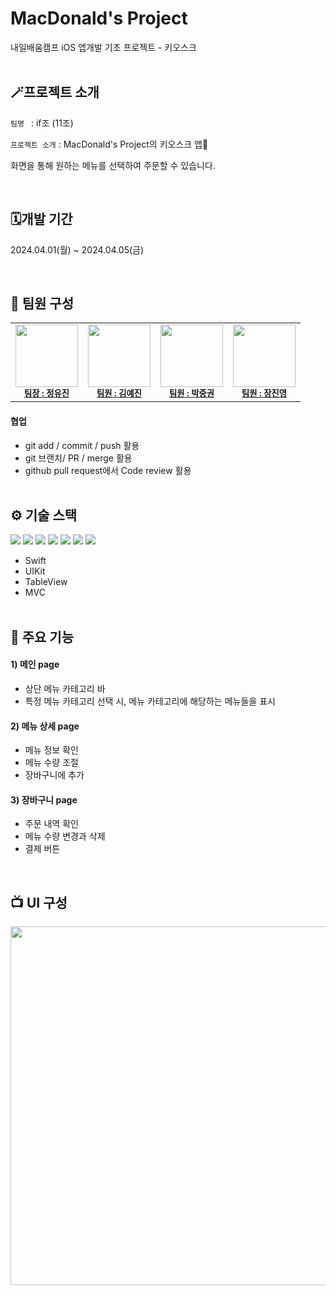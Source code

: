 # MacDonald's Project
내일배움캠프 iOS 앱개발 기초 프로젝트 - 키오스크
<br><br>

## 🪄프로젝트 소개
`팀명 ` : if조 (11조)

`프로젝트 소개` : MacDonald's Project의 키오스크 앱🍔

화면을 통해 원하는 메뉴를 선택하여 주문할 수 있습니다.

<br>


## 🗓️개발 기간
2024.04.01(월) ~ 2024.04.05(금) 

<br>

## 🤼 팀원 구성
<table>
  <tbody>
      <td align="center"><img src="https://github.com/yyujnn/MacDonalds/assets/129912074/68d060e5-47f4-435b-a757-f803236e7bef"width="100px;" alt=""/><br /><sub><a href="https://github.com/yyujnn"><b>팀장 : 정유진</b></sub></a><br /></td>
      <td align="center"><img src="" width="100px;" alt=""/><br /><sub><a href="https://github.com/yeggrrr"><b>팀원 : 김예진</b></sub></a><br /></td>
      <td align="center"><img src="" width="100px;" alt=""/><br /><sub><a href="https://github.com/jungkweon93"><b>팀원 : 박중권</b></sub></a><br /></td>
      <td align="center"><img src="https://github.com/yyujnn/MacDonalds/assets/129912074/27b8fad0-66b3-4fbd-a18b-a70dca5f14cf" width="100px;" alt=""/><br /><sub><a href="https://github.com/mgynsz"><b>팀원 : 장진영</b></sub></a><br /></td>
  </tbody>
</table>

#### 협업
- git add / commit / push 활용
- git 브랜치/ PR / merge 활용
- github pull request에서 Code review 활용
<br><br>


## ⚙️ 기술 스택
<img src="https://img.shields.io/badge/swift-F54A2A?style=flat-square&logo=swift&logoColor=white"/> <img src="https://img.shields.io/badge/Xcode-007ACC?style=flat-square&logo=Xcode&logoColor=white"/>
<img src="https://img.shields.io/badge/git-F05032?style=flat-square&logo=git&logoColor=white">
<img src="https://img.shields.io/badge/github-181717?style=flat-square&logo=github&logoColor=white">
<img src="https://img.shields.io/badge/notion-000000?style=flat-square&logo=notion&logoColor=white">
<img src="https://img.shields.io/badge/slack-4A154B?style=flat-square&logo=slack&logoColor=white">
<img src="https://img.shields.io/badge/figma-F24E1E?style=flat-square&logo=figma&logoColor=white">
- Swift
- UIKit
- TableView
- MVC
<br><br>

## 🧵 주요 기능
#### 1) 메인 page
- 상단 메뉴 카테고리 바
- 특정 메뉴 카테고리 선택 시, 메뉴 카테고리에 해당하는 메뉴들을 표시

#### 2) 메뉴 상세 page
- 메뉴 정보 확인
- 메뉴 수량 조절
- 장바구니에 추가

#### 3) 장바구니 page
- 주문 내역 확인
- 메뉴 수량 변경과 삭제
- 결제 버튼

<br>

## 📺 UI 구성
<img width="574" src="https://github.com/yyujnn/MacDonalds/assets/161591832/40b19608-ac92-4d38-b6c3-91f33281b51a">
<br><br><br>
